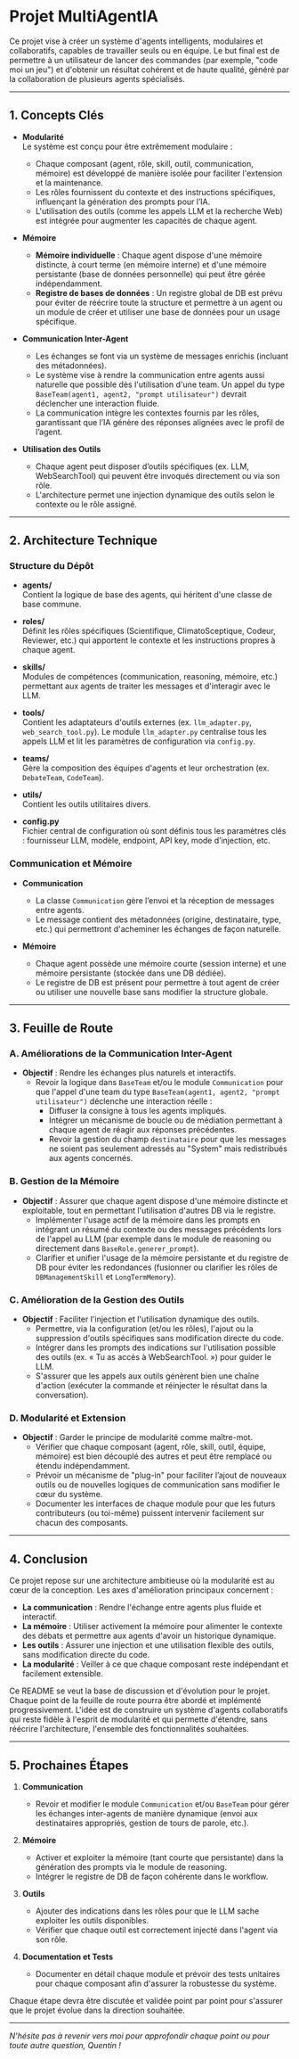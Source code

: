 # Projet MultiAgentIA

Ce projet vise à créer un système d'agents intelligents, modulaires et collaboratifs, capables de travailler seuls ou en équipe. Le but final est de permettre à un utilisateur de lancer des commandes (par exemple, "code moi un jeu") et d'obtenir un résultat cohérent et de haute qualité, généré par la collaboration de plusieurs agents spécialisés.

---

## 1. Concepts Clés

- **Modularité**  
  Le système est conçu pour être extrêmement modulaire :  
  - Chaque composant (agent, rôle, skill, outil, communication, mémoire) est développé de manière isolée pour faciliter l'extension et la maintenance.
  - Les rôles fournissent du contexte et des instructions spécifiques, influençant la génération des prompts pour l’IA.
  - L'utilisation des outils (comme les appels LLM et la recherche Web) est intégrée pour augmenter les capacités de chaque agent.

- **Mémoire**  
  - **Mémoire individuelle** : Chaque agent dispose d'une mémoire distincte, à court terme (en mémoire interne) et d'une mémoire persistante (base de données personnelle) qui peut être gérée indépendamment.
  - **Registre de bases de données** : Un registre global de DB est prévu pour éviter de réécrire toute la structure et permettre à un agent ou un module de créer et utiliser une base de données pour un usage spécifique.

- **Communication Inter-Agent**  
  - Les échanges se font via un système de messages enrichis (incluant des métadonnées).
  - Le système vise à rendre la communication entre agents aussi naturelle que possible dès l'utilisation d'une team. Un appel du type `BaseTeam(agent1, agent2, "prompt utilisateur")` devrait déclencher une interaction fluide.
  - La communication intègre les contextes fournis par les rôles, garantissant que l’IA génère des réponses alignées avec le profil de l’agent.

- **Utilisation des Outils**  
  - Chaque agent peut disposer d’outils spécifiques (ex. LLM, WebSearchTool) qui peuvent être invoqués directement ou via son rôle.
  - L'architecture permet une injection dynamique des outils selon le contexte ou le rôle assigné.

---

## 2. Architecture Technique

### Structure du Dépôt

- **agents/**  
  Contient la logique de base des agents, qui héritent d'une classe de base commune.
  
- **roles/**  
  Définit les rôles spécifiques (Scientifique, ClimatoSceptique, Codeur, Reviewer, etc.) qui apportent le contexte et les instructions propres à chaque agent.

- **skills/**  
  Modules de compétences (communication, reasoning, mémoire, etc.) permettant aux agents de traiter les messages et d'interagir avec le LLM.

- **tools/**  
  Contient les adaptateurs d'outils externes (ex. `llm_adapter.py`, `web_search_tool.py`). Le module `llm_adapter.py` centralise tous les appels LLM et lit les paramètres de configuration via `config.py`.

- **teams/**  
  Gère la composition des équipes d'agents et leur orchestration (ex. `DebateTeam`, `CodeTeam`).

- **utils/**  
  Contient les outils utilitaires divers.

- **config.py**  
  Fichier central de configuration où sont définis tous les paramètres clés : fournisseur LLM, modèle, endpoint, API key, mode d’injection, etc.

### Communication et Mémoire

- **Communication**  
  - La classe `Communication` gère l’envoi et la réception de messages entre agents.  
  - Le message contient des métadonnées (origine, destinataire, type, etc.) qui permettront d'acheminer les échanges de façon naturelle.

- **Mémoire**  
  - Chaque agent possède une mémoire courte (session interne) et une mémoire persistante (stockée dans une DB dédiée).
  - Le registre de DB est présent pour permettre à tout agent de créer ou utiliser une nouvelle base sans modifier la structure globale.

---

## 3. Feuille de Route

### A. Améliorations de la Communication Inter-Agent

- **Objectif** : Rendre les échanges plus naturels et interactifs.
  - Revoir la logique dans `BaseTeam` et/ou le module `Communication` pour que l'appel d'une team du type `BaseTeam(agent1, agent2, "prompt utilisateur")` déclenche une interaction réelle :
    - Diffuser la consigne à tous les agents impliqués.
    - Intégrer un mécanisme de boucle ou de médiation permettant à chaque agent de réagir aux réponses précédentes.
    - Revoir la gestion du champ `destinataire` pour que les messages ne soient pas seulement adressés au "System" mais redistribués aux agents concernés.
    
### B. Gestion de la Mémoire

- **Objectif** : Assurer que chaque agent dispose d'une mémoire distincte et exploitable, tout en permettant l'utilisation d'autres DB via le registre.
  - Implémenter l'usage actif de la mémoire dans les prompts en intégrant un résumé du contexte ou des messages précédents lors de l'appel au LLM (par exemple dans le module de reasoning ou directement dans `BaseRole.generer_prompt`).
  - Clarifier et unifier l'usage de la mémoire persistante et du registre de DB pour éviter les redondances (fusionner ou clarifier les rôles de `DBManagementSkill` et `LongTermMemory`).

### C. Amélioration de la Gestion des Outils

- **Objectif** : Faciliter l'injection et l'utilisation dynamique des outils.
  - Permettre, via la configuration (et/ou les rôles), l'ajout ou la suppression d'outils spécifiques sans modification directe du code.
  - Intégrer dans les prompts des indications sur l'utilisation possible des outils (ex. « Tu as accès à WebSearchTool. ») pour guider le LLM.
  - S'assurer que les appels aux outils génèrent bien une chaîne d'action (exécuter la commande et réinjecter le résultat dans la conversation).

### D. Modularité et Extension

- **Objectif** : Garder le principe de modularité comme maître-mot.
  - Vérifier que chaque composant (agent, rôle, skill, outil, équipe, mémoire) est bien découplé des autres et peut être remplacé ou étendu indépendamment.
  - Prévoir un mécanisme de "plug-in" pour faciliter l’ajout de nouveaux outils ou de nouvelles logiques de communication sans modifier le cœur du système.
  - Documenter les interfaces de chaque module pour que les futurs contributeurs (ou toi-même) puissent intervenir facilement sur chacun des composants.

---

## 4. Conclusion

Ce projet repose sur une architecture ambitieuse où la modularité est au cœur de la conception. Les axes d'amélioration principaux concernent :

- **La communication** : Rendre l'échange entre agents plus fluide et interactif.
- **La mémoire** : Utiliser activement la mémoire pour alimenter le contexte des débats et permettre aux agents d'avoir un historique dynamique.
- **Les outils** : Assurer une injection et une utilisation flexible des outils, sans modification directe du code.
- **La modularité** : Veiller à ce que chaque composant reste indépendant et facilement extensible.

Ce README se veut la base de discussion et d'évolution pour le projet. Chaque point de la feuille de route pourra être abordé et implémenté progressivement. L'idée est de construire un système d'agents collaboratifs qui reste fidèle à l'esprit de modularité et qui permette d'étendre, sans réécrire l'architecture, l'ensemble des fonctionnalités souhaitées.

---

## 5. Prochaines Étapes

1. **Communication**  
   - Revoir et modifier le module `Communication` et/ou `BaseTeam` pour gérer les échanges inter-agents de manière dynamique (envoi aux destinataires appropriés, gestion de tours de parole, etc.).

2. **Mémoire**  
   - Activer et exploiter la mémoire (tant courte que persistante) dans la génération des prompts via le module de reasoning.
   - Intégrer le registre de DB de façon cohérente dans le workflow.

3. **Outils**  
   - Ajouter des indications dans les rôles pour que le LLM sache exploiter les outils disponibles.
   - Vérifier que chaque outil est correctement injecté dans l'agent via son rôle.

4. **Documentation et Tests**  
   - Documenter en détail chaque module et prévoir des tests unitaires pour chaque composant afin d'assurer la robustesse du système.

Chaque étape devra être discutée et validée point par point pour s'assurer que le projet évolue dans la direction souhaitée.

---

*N'hésite pas à revenir vers moi pour approfondir chaque point ou pour toute autre question, Quentin !*
